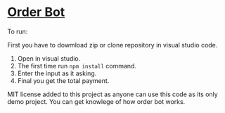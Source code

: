 # <a href="#" target="_blank">Order Bot</a>

To run:

First you have to dowmload zip or clone repository in visual studio code.

1. Open in visual studio.
2. The first time run `npm install` command.
3. Enter the input as it asking.
4. Final you get the total payment.


MIT license added to this project as anyone can use this code as its only demo project.
You can get knowlege of how order bot works.
